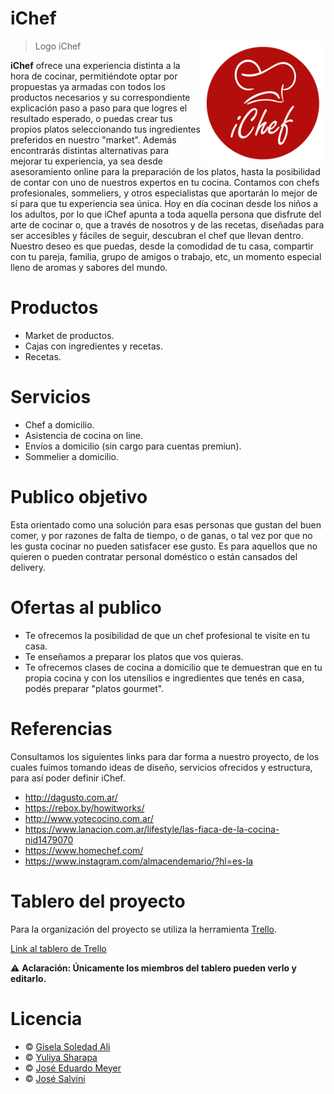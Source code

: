 # iChef
<img align="right" title="Logo iChef" alt="Logo iChef" src="./public/iChef-Definitivo-Web.png" width="200"/>

> Logo iChef

**iChef** ofrece una experiencia distinta a la hora de cocinar, permitiéndote optar por propuestas ya armadas con todos los productos necesarios y su correspondiente explicación paso a paso para que logres el resultado esperado, o puedas crear tus propios platos seleccionando tus ingredientes preferidos en nuestro "market".
Además encontrarás distintas alternativas para mejorar tu experiencia, ya sea desde asesoramiento online para la preparación de los platos, hasta la posibilidad de contar con uno de nuestros expertos en tu cocina. Contamos con chefs profesionales, sommeliers, y otros especialistas que aportarán lo mejor de sí para que tu experiencia sea única.
Hoy en día cocinan desde los niños a los adultos, por lo que iChef apunta a toda aquella persona que disfrute del arte de cocinar o, que a través de nosotros y de las recetas, diseñadas para ser accesibles y fáciles de seguir, descubran el chef que llevan dentro.
Nuestro deseo es que puedas, desde la comodidad de tu casa, compartir con tu pareja, familia, grupo de amigos o trabajo, etc, un momento especial lleno de aromas y sabores del mundo.

# Productos

 - Market de productos.
 - Cajas con ingredientes y recetas.
 - Recetas.

# Servicios

 - Chef a domicilio.
 - Asistencia de cocina on line.
 - Envíos a domicilio (sin cargo para cuentas premiun).
 - Sommelier a domicilio.

# Publico objetivo

Esta orientado como una solución para esas personas que gustan del buen comer, y por razones de falta de tiempo, o de ganas, o tal vez por que no les gusta cocinar no pueden satisfacer ese gusto. Es para aquellos que no quieren o pueden contratar personal doméstico o están cansados del delivery.

# Ofertas al publico

- Te ofrecemos la posibilidad de que un chef profesional te visite en tu casa.
- Te enseñamos a preparar los platos que vos quieras.
- Te ofrecemos clases de cocina a domicilio que te demuestran que en tu propia cocina y con los utensilios e ingredientes que tenés en casa, podés preparar "platos gourmet".

# Referencias
Consultamos los siguientes links para dar forma a nuestro proyecto, de los cuales fuimos tomando ideas de diseño, servicios ofrecidos y estructura, para así poder definir iChef.
 - http://dagusto.com.ar/
 - https://rebox.by/howitworks/
 - http://www.yotecocino.com.ar/
 - https://www.lanacion.com.ar/lifestyle/las-fiaca-de-la-cocina-nid1479070
 - https://www.homechef.com/
 - https://www.instagram.com/almacendemario/?hl=es-la

 # Tablero del proyecto

Para la organización del proyecto se utiliza la herramienta [Trello](https://trello.com/es).

 [Link al tablero de Trello](https://trello.com/b/x1z0XHNE)

 ⚠ **Aclaración: Únicamente los miembros del tablero pueden verlo y editarlo.**

 # Licencia

 * &copy; [Gisela Soledad Ali][author1]
 * &copy; [Yuliya Sharapa][author2]
 * &copy; [José Eduardo Meyer][author3]
 * &copy; [José Salvini][author4]

[author1]: https://github.com/Gise09
[author2]: https://github.com/yuliya-sharapa
[author3]: https://github.com/joseemeyer
[author4]: https://github.com/josesalvini